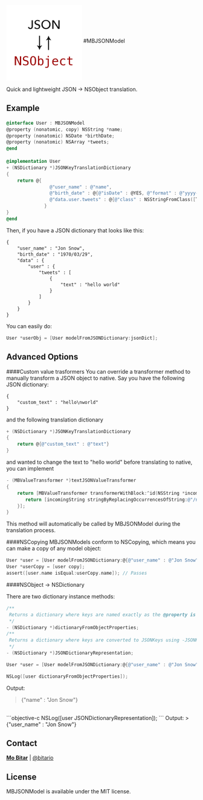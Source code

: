 <img src="icon.png" align="middle" width="200" />
#MBJSONModel

Quick and lightweight JSON → NSObject translation.

Example
-------
```objective-c
@interface User : MBJSONModel
@property (nonatomic, copy) NSString *name;
@property (nonatomic) NSDate *birthDate;
@property (nonatomic) NSArray *tweets;
@end

@implementation User
+ (NSDictionary *)JSONKeyTranslationDictionary
{
    return @{
				@"user_name" : @"name",
				@"birth_date" : @{@"isDate" : @YES, @"format" : @"yyyy-MM-dd", @"property" : @"birthDate"},
				@"data.user.tweets" : @{@"class" : NSStringFromClass([Tweet class]), @"relationship" : @"tweets", @"isArray" : @YES},
              }
}
@end
```

Then, if you have a JSON dictionary that looks like this:
```
{
	"user_name" : "Jon Snow",
	"birth_date" : "1970/03/29",
	"data" : {
		"user" : {
			"tweets" : [
				{
					"text" : "hello world"
				}
			]
		}
	}
}
```

You can easily do:
```objective-c
User *userObj = [User modelFromJSONDictionary:jsonDict];
```


Advanced Options
-------
####Custom value trasformers
You can override a transformer method to manually transform a JSON object to native. Say you have the following JSON dictionary:
```
{
	"custom_text" : "hello\nworld"
}
```

and the following translation dictionary

```objective-c
+ (NSDictionary *)JSONKeyTranslationDictionary
{
    return @{@"custom_text" : @"text"}
}
```

and wanted to change the text to "hello world" before translating to native, you can implement

```objective-c
- (MBValueTransformer *)textJSONValueTransformer
{
	return [MBValueTransformer transformerWithBlock:^id(NSString *incomingString) {
       return [incomingString stringByReplacingOccurrencesOfString:@"/n" withString:@" "];
    }];
}
```

This method will automatically be called by MBJSONModel during the translation process.

####NSCopying
MBJSONModels conform to NSCopying, which means you can make a copy of any model object:

```objective-c
User *user = [User modelFromJSONDictionary:@{@"user_name" : @"Jon Snow"}];
User *userCopy = [user copy];
assert([user.name isEqual:userCopy.name]); // Passes
```

####NSObject → NSDictionary

There are two dictionary instance methods:

```objective-c
/**
 Returns a dictionary where keys are named exactly as the @property is named
 */
- (NSDictionary *)dictionaryFromObjectProperties;
/**
 Returns a dictionary where keys are converted to JSONKeys using -JSONKeyForPropertyName:
 */
- (NSDictionary *)JSONDictionaryRepresentation;
```

```objective-c
User *user = [User modelFromJSONDictionary:@{@"user_name" : @"Jon Snow"}];
```

```objective-c
NSLog([user dictionaryFromObjectProperties]);
```
Output:
> {"name" : "Jon Snow"}

<br>
```objective-c
NSLog([user JSONDictionaryRepresentation]);
```
Output:
> {"user_name" : "Jon Snow"}

Contact
-------

**[Mo Bitar](http://bitar.io)** | [@bitario](https://twitter.com/bitario)

License
-------
MBJSONModel is available under the MIT license.